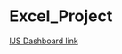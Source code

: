 # Excel_Project

[IJS Dashboard link](https://drive.google.com/drive/folders/1LC_8oZLBUrscEC4KUAQ2YgogsNlh6Tc2?usp=drive_link)
